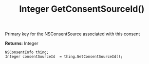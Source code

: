 ﻿---
uid: crmscript_ref_NSConsentInfo_GetConsentSourceId
title: Integer GetConsentSourceId()
intellisense: NSConsentInfo.GetConsentSourceId
keywords: NSConsentInfo, GetConsentSourceId
so.topic: reference
---

Primary key for the NSConsentSource associated with this consent

**Returns:** Integer


```crmscript
NSConsentInfo thing;
Integer consentSourceId  = thing.GetConsentSourceId();
```


